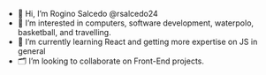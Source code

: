 - 👋 Hi, I’m Rogino Salcedo @rsalcedo24
- 👀 I’m interested in computers, software development, waterpolo, basketball, and travelling.
- 🌱 I’m currently learning React and getting more expertise on JS in general
- 🗂 I’m looking to collaborate on Front-End projects.

<!---
rsalcedo24/rsalcedo24 is a ✨ special ✨ repository because its `README.md` (this file) appears on your GitHub profile.
You can click the Preview link to take a look at your changes.
--->
